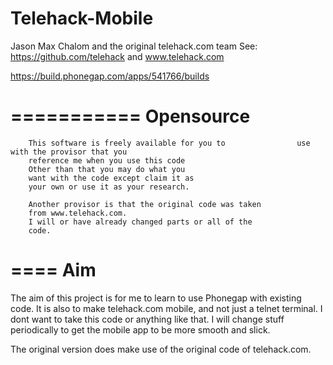 Telehack-Mobile
========

Jason Max Chalom and the original telehack.com team
See: https://github.com/telehack and www.telehack.com

https://build.phonegap.com/apps/541766/builds

===========
Opensource
===========
		This software is freely available for you to 				use with the provisor that you
		reference me when you use this code
		Other than that you may do what you
		want with the code except claim it as 
		your own or use it as your research. 				
		
		Another provisor is that the original code was taken 
		from www.telehack.com.
		I will or have already changed parts or all of the
		code.

====
Aim
====

The aim of this project is for me to learn to use Phonegap with existing code.
It is also to make telehack.com mobile, and not just a telnet terminal. I dont want to take this code or anything like that.
I will change stuff periodically to get the mobile app to be more smooth and slick.

The original version does make use of the original code of telehack.com.